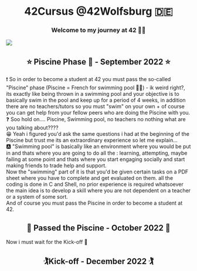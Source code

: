 <h1 align="center">42Cursus @42Wolfsburg 🇩🇪 </h1>
<h3 align="center">Welcome to my journey at 42 🚀🌌 </h3>
<img src="https://42wolfsburg.de/wp-content/uploads/2022/10/IMG_7391-1024x638.jpg">
</br>
<h2 align="center">⭐️ Piscine Phase 🥋 - September 2022 ⭐️ </h2>
❗️ So in order to become a student at 42 you must pass the so-called "Piscine" phase (Piscine = French for swimming pool 🏊‍♂️) - ik weird right?, its exactly like being thrown in a swimming pool and your objective is to basically swim in the pool and keep up for a period of 4 weeks, in addition there are no teachers/tutors so you must "swim" on your own + of course you can get help from your fellow peers who are doing the Piscine with you.
</br>
❓ Soo hold on.... Piscine, Swimming pool, no teachers no nothing what are you talking about????
</br>
😁 Yeah i figured you'd ask the same questions i had at the beginning of the Piscine but trust me its an extraordinary experience so let me explain...
</br>
🅰️ "Swimming pool" is basically like an environment where you would be put in and thats where you are going to do all the : learning, attempting, maybe failing at some point and thats where you start engaging socially and start making friends to trade help and support. 
</br>
Now the "swimming" part of it is that you'd be given certain tasks on a PDF sheet where you have to complete and get evaluated on them. all the coding is done in C and Shell, no prior experience is required whatsoever the main idea is to develop a skill where you are not dependent on a teacher or a system of some sort. 
</br>
And of course you must pass the Piscine in order to become a student at 42.
<h2 align="center">🥳 Passed the Piscine - October 2022 🥳</h2>
Now i must wait for the Kick-off 🥊
<h2 align="center">🏌️Kick-off - December 2022 🏌️</h2>

